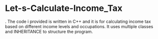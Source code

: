# Let-s-Calculate-Income_Tax
.
The code i provided is written in C++ and it is for calculating income tax based on different income levels and occupations. It uses multiple classes and INHERITANCE to structure the program.
